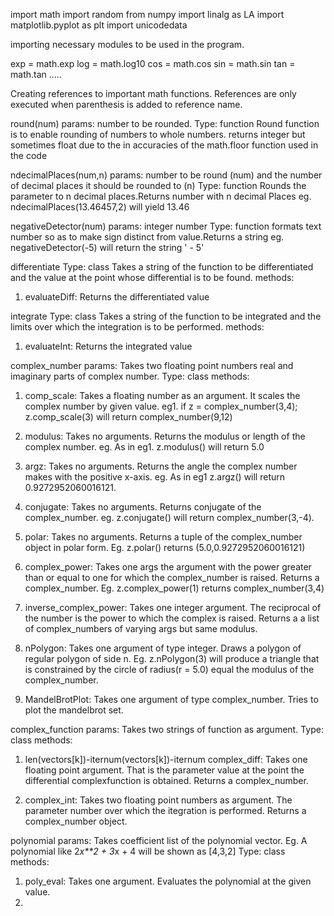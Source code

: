 import math
import random
from numpy import linalg as LA
import matplotlib.pyplot as plt
import unicodedata

importing necessary modules to be used in the program.


exp = math.exp
log = math.log10
cos = math.cos
sin = math.sin
tan = math.tan .....

Creating references to important math functions. References are only executed when parenthesis is added to reference name.

round(num)
params: number to be rounded.
Type: function
Round function is to enable rounding of numbers to whole numbers. returns integer but sometimes float due to the in accuracies of the math.floor function used in the code

ndecimalPlaces(num,n)
params: number to be round (num) and the number of decimal places it should be rounded to (n)
Type: function
Rounds the parameter to n decimal places.Returns number with n decimal Places
eg. ndecimalPlaces(13.46457,2) will yield 13.46

negativeDetector(num)
params: integer number
Type: function
formats text number so as to make sign distinct from value.Returns a string
eg. negativeDetector(-5) will return the string ' - 5'

differentiate
Type: class
Takes a string of the function to be differentiated and the value at the point whose differential is to be found.
methods: 
1. evaluateDiff: Returns the differentiated value

integrate
Type: class
Takes a string of the function to be integrated and the limits over which the integration is to be performed.
methods: 
1. evaluateInt: Returns the integrated value

complex_number
params: Takes two floating point numbers real and imaginary parts of complex number.
Type: class
methods:
1. comp_scale: Takes a floating number as an argument. It scales the complex number by given value.
eg1. if z = complex_number(3,4); z.comp_scale(3) will return complex_number(9,12)

2. modulus: Takes no arguments. Returns the modulus  or length of the complex number. eg. As in eg1.  z.modulus() will return 5.0

3. argz: Takes no arguments. Returns the angle the complex number makes with the positive x-axis. eg. As in eg1 z.argz() will return 0.9272952060016121.

4. conjugate: Takes no arguments. Returns conjugate of the complex_number. eg. z.conjugate() will return complex_number(3,-4).

5. polar: Takes no arguments. Returns a tuple of the complex_number object in polar form. Eg. z.polar() returns (5.0,0.9272952060016121)

6. complex_power: Takes one args the argument with the power greater than or equal to one for which the complex_number is raised. Returns a complex_number. Eg. z.complex_power(1) returns complex_number(3,4)

7. inverse_complex_power: Takes one integer argument. The reciprocal of the number is the power to which the complex is raised. Returns a a list of complex_numbers of varying args but same modulus. 

8. nPolygon: Takes one argument of type integer. Draws a polygon of regular polygon of side n. Eg. z.nPolygon(3) will produce a triangle that is constrained by the circle of radius(r = 5.0) equal the modulus of the complex_number.

9. MandelBrotPlot: Takes one argument of type complex_number. Tries to plot the mandelbrot set.

complex_function
params: Takes two strings of function as argument.
Type: class
methods:
1. len(vectors[k])-iternum(vectors[k])-iternum complex_diff: Takes one floating point argument. That is the parameter value at the point the differential complexfunction is obtained. Returns a complex_number.

2. complex_int: Takes two floating point numbers as argument. The parameter number over which the itegration is performed. Returns a complex_number object. 

polynomial
params: Takes coefficient list of the polynomial vector. Eg. A polynomial like 2*x**2 + 3*x + 4 will be shown as [4,3,2]
Type: class
methods:
1. poly_eval: Takes one argument. Evaluates the polynomial at the given value.
2. 






